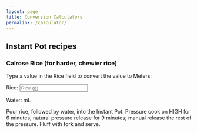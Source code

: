 ```yaml
---
layout: page
title: Conversion Calculators
permalink: /calculator/
---
```


## Instant Pot recipes

### Calrose Rice (for harder, chewier rice)

<p>Type a value in the Rice field to convert the value to Meters:</p>

<p>
  <label>Rice:</label>
  <input id="inputFeet" type="number" placeholder="Rice (g)" oninput="LengthConverter(this.value)" onchange="CalroseRice(this.value)">
</p>
<p>Water: <span id="outputMeters"></span> mL</p>

<script>
function CalroseRice(valNum) {
  document.getElementById("outputMeters").innerHTML=valNum * 250 / 235;
}
</script>

Pour rice, followed by water, into the Instant Pot. Pressure cook on HIGH for 6 minutes; natural pressure release for 9 minutes; manual release the rest of the pressure. Fluff with fork and serve.
